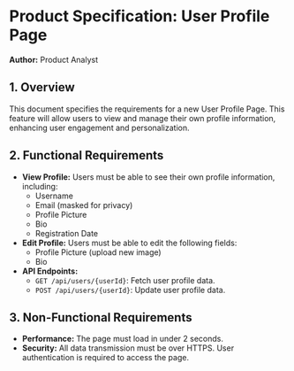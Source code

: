 # Product Specification: User Profile Page

**Author:** Product Analyst

## 1. Overview

This document specifies the requirements for a new User Profile Page. This feature will allow users to view and manage their own profile information, enhancing user engagement and personalization.

## 2. Functional Requirements

- **View Profile:** Users must be able to see their own profile information, including:
    - Username
    - Email (masked for privacy)
    - Profile Picture
    - Bio
    - Registration Date
- **Edit Profile:** Users must be able to edit the following fields:
    - Profile Picture (upload new image)
    - Bio
- **API Endpoints:**
    - `GET /api/users/{userId}`: Fetch user profile data.
    - `POST /api/users/{userId}`: Update user profile data.

## 3. Non-Functional Requirements

- **Performance:** The page must load in under 2 seconds.
- **Security:** All data transmission must be over HTTPS. User authentication is required to access the page.
